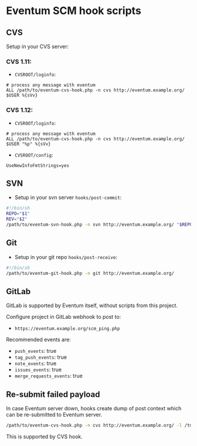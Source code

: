 # Eventum SCM hook scripts

## CVS

Setup in your CVS server:

###  CVS 1.11:

 * `CVSROOT/loginfo`:

```
# process any message with eventum
ALL /path/to/eventum-cvs-hook.php -n cvs http://eventum.example.org/ $USER %{sVv}
```

###  CVS 1.12:

 * `CVSROOT/loginfo`:
```
# process any message with eventum
ALL /path/to/eventum-cvs-hook.php -n cvs http://eventum.example.org/ $USER "%p" %{sVv}
```
 * `CVSROOT/config`:
```
UseNewInfoFmtStrings=yes
```

## SVN

 * Setup in your svn server `hooks/post-commit`:

```sh
#!/bin/sh
REPO="$1"
REV="$2"
/path/to/eventum-svn-hook.php -n svn http://eventum.example.org/ "$REPO" "$REV"
```

## Git

 * Setup in your git repo `hooks/post-receive`:

```sh
#!/bin/sh
/path/to/eventum-git-hook.php -n git http://eventum.example.org/
```
## GitLab

GitLab is supported by Eventum itself, without scripts from this project.

Configure project in GitLab webhook to post to:
 - `https://eventum.example.org/scm_ping.php`

Recommended events are:
 - `push_events`: true
 - `tag_push_events`: true
 - `note_events`: true
 - `issues_events`: true
 - `merge_requests_events`: true

## Re-submit failed payload

In case Eventum server down, hooks create dump of post context which can be re-submitted to Eventum server.

```sh
/path/to/eventum-cvs-hook.php -n cvs http://eventum.example.org/ -l /tmp/eventum-cvs-hookuKrXLh
```

This is supported by CVS hook.
